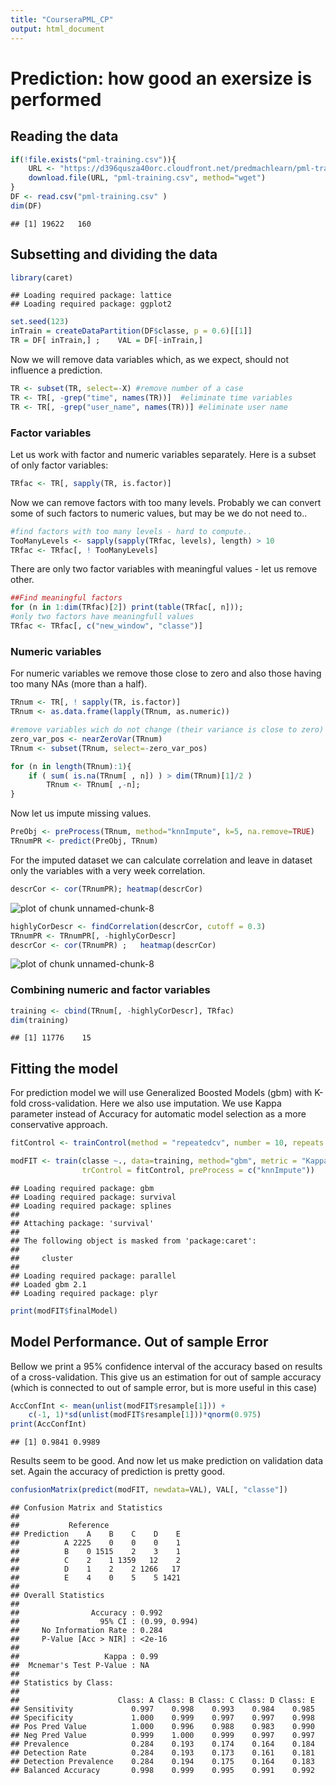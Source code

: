 ```yaml
---
title: "CourseraPML_CP"
output: html_document
---
```


# Prediction: how good an exersize is performed

## Reading the data

```r
if(!file.exists("pml-training.csv")){
    URL <- "https://d396qusza40orc.cloudfront.net/predmachlearn/pml-training.csv"
    download.file(URL, "pml-training.csv", method="wget")    
}
DF <- read.csv("pml-training.csv" )
dim(DF)
```

```
## [1] 19622   160
```

## Subsetting and dividing the data


```r
library(caret)
```

```
## Loading required package: lattice
## Loading required package: ggplot2
```

```r
set.seed(123)
inTrain = createDataPartition(DF$classe, p = 0.6)[[1]]
TR = DF[ inTrain,] ;    VAL = DF[-inTrain,]
```

Now we will remove data variables which, as we expect, should not influence a prediction.


```r
TR <- subset(TR, select=-X) #remove number of a case
TR <- TR[, -grep("time", names(TR))]  #eliminate time variables
TR <- TR[, -grep("user_name", names(TR))] #eliminate user name
```

### Factor variables
Let us work with factor and numeric variables separately. Here is a subset of only factor variables:


```r
TRfac <- TR[, sapply(TR, is.factor)]
```

Now we can remove factors with too many levels. Probably we can convert some of such factors to numeric values, but may be we do not need to..


```r
#find factors with too many levels - hard to compute..
TooManyLevels <- sapply(sapply(TRfac, levels), length) > 10
TRfac <- TRfac[, ! TooManyLevels]
```

There are only two factor variables with meaningful values - let us remove other.


```r
##Find meaningful factors
for (n in 1:dim(TRfac)[2]) print(table(TRfac[, n]));
#only two factors have meaningfull values
TRfac <- TRfac[, c("new_window", "classe")]
```

### Numeric variables
For numeric variables we remove those close to zero and also those having too many NAs (more than a half).


```r
TRnum <- TR[, ! sapply(TR, is.factor)]
TRnum <- as.data.frame(lapply(TRnum, as.numeric))

#remove variables wich do not change (their variance is close to zero)
zero_var_pos <- nearZeroVar(TRnum)
TRnum <- subset(TRnum, select=-zero_var_pos)

for (n in length(TRnum):1){
    if ( sum( is.na(TRnum[ , n]) ) > dim(TRnum)[1]/2 )
        TRnum <- TRnum[ ,-n];
}
```

Now let us impute missing values. 


```r
PreObj <- preProcess(TRnum, method="knnImpute", k=5, na.remove=TRUE)
TRnumPR <- predict(PreObj, TRnum)
```

For the imputed dataset we can calculate correlation and leave in dataset only the variables with a very week correlation.


```r
descrCor <- cor(TRnumPR); heatmap(descrCor)
```

![plot of chunk unnamed-chunk-8](figure/unnamed-chunk-81.png) 

```r
highlyCorDescr <- findCorrelation(descrCor, cutoff = 0.3)
TRnumPR <- TRnumPR[, -highlyCorDescr]
descrCor <- cor(TRnumPR) ;   heatmap(descrCor)
```

![plot of chunk unnamed-chunk-8](figure/unnamed-chunk-82.png) 

### Combining numeric and factor variables


```r
training <- cbind(TRnum[, -highlyCorDescr], TRfac)
dim(training)
```

```
## [1] 11776    15
```


## Fitting the model

For prediction model we will use Generalized Boosted Models (gbm) with K-fold cross-validation. Here we also use imputation. We use Kappa parameter instead of Accuracy for automatic model selection as a more conservative approach. 


```r
fitControl <- trainControl(method = "repeatedcv", number = 10, repeats = 1)

modFIT <- train(classe ~., data=training, method="gbm", metric = "Kappa",
                trControl = fitControl, preProcess = c("knnImpute"))
```

```
## Loading required package: gbm
## Loading required package: survival
## Loading required package: splines
## 
## Attaching package: 'survival'
## 
## The following object is masked from 'package:caret':
## 
##     cluster
## 
## Loading required package: parallel
## Loaded gbm 2.1
## Loading required package: plyr
```

```r
print(modFIT$finalModel)
```

## Model Performance. Out of sample Error

Bellow we print a 95% confidence interval of the accuracy based on results of a cross-validation. This give us an estimation for out of sample accuracy (which is connected to out of sample error, but is more useful in this case)


```r
AccConfInt <- mean(unlist(modFIT$resample[1])) +
    c(-1, 1)*sd(unlist(modFIT$resample[1]))*qnorm(0.975)
print(AccConfInt)
```

```
## [1] 0.9841 0.9989
```

Results seem to be good.
And now let us make prediction on validation data set. Again the accuracy of prediction is pretty good.


```r
confusionMatrix(predict(modFIT, newdata=VAL), VAL[, "classe"])
```

```
## Confusion Matrix and Statistics
## 
##           Reference
## Prediction    A    B    C    D    E
##          A 2225    0    0    0    1
##          B    0 1515    2    3    1
##          C    2    1 1359   12    2
##          D    1    2    2 1266   17
##          E    4    0    5    5 1421
## 
## Overall Statistics
##                                        
##                Accuracy : 0.992        
##                  95% CI : (0.99, 0.994)
##     No Information Rate : 0.284        
##     P-Value [Acc > NIR] : <2e-16       
##                                        
##                   Kappa : 0.99         
##  Mcnemar's Test P-Value : NA           
## 
## Statistics by Class:
## 
##                      Class: A Class: B Class: C Class: D Class: E
## Sensitivity             0.997    0.998    0.993    0.984    0.985
## Specificity             1.000    0.999    0.997    0.997    0.998
## Pos Pred Value          1.000    0.996    0.988    0.983    0.990
## Neg Pred Value          0.999    1.000    0.999    0.997    0.997
## Prevalence              0.284    0.193    0.174    0.164    0.184
## Detection Rate          0.284    0.193    0.173    0.161    0.181
## Detection Prevalence    0.284    0.194    0.175    0.164    0.183
## Balanced Accuracy       0.998    0.999    0.995    0.991    0.992
```
